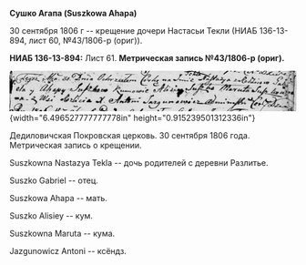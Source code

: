 **Сушко Агапа (Suszkowa Ahapa)**

30 сентября 1806 г -- крещение дочери Настасьи Текли (НИАБ 136-13-894,
лист 60, №43/1806-р (ориг)).

**НИАБ 136-13-894:** Лист 61. **Метрическая запись №43/1806-р (ориг).**

![](./media/8edfe1b835109887daf44efcbb8994b061850693.png){width="6.496527777777778in"
height="0.915239501312336in"}

Дедиловичская Покровская церковь. 30 сентября 1806 года. Метрическая
запись о крещении.

Suszkowna Nastazya Tekla -- дочь родителей с деревни Разлитье.

Suszko Gabriel -- отец.

Suszkowa Ahapa -- мать.

Suszko Alisiey -- кум.

Suszkowna Maruta -- кума.

Jazgunowicz Antoni -- ксёндз.
